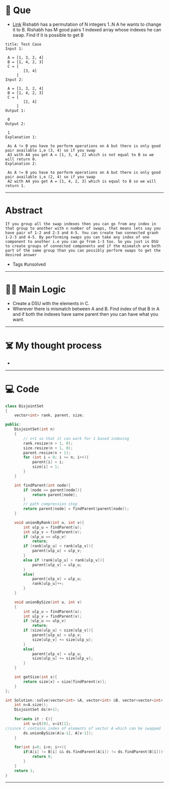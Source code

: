 # 🧩 Que
- [Link](https://www.interviewbit.com/problems/permutation-swaps/)
Rishabh has a permutation of N integers 1..N A he wants to change it to B. Rishabh has M good pairs 1 indexed array whose indexes he can swap. Find if it is possible to get B  
```ad-question
title: Test Case
Input 1:

 A = [1, 3, 2, 4]
 B = [1, 4, 2, 3]
 C = [ 
        [3, 4]
     ]
Input 2:

 A = [1, 3, 2, 4]
 B = [1, 4, 2, 3]
 C = [
        [2, 4]
     ] 
Output 1:

 0
Output 2:

 1
Explanation 1:

 As A != B you have to perform operations on A but there is only good pair available i,e (3, 4) so if you swap
 A3 with A4 you get A = [1, 3, 4, 2] which is not equal to B so we will return 0.
Explanation 2:

 As A != B you have to perform operations on A but there is only good pair available i,e (2, 4) so if you swap
 A2 with A4 you get A = [1, 4, 2, 3] which is equal to B so we will return 1.
```

---
# Abstract
```ad-abstract
If you group all the swap indexes then you can go from any index in that group to another with n number of swaps, that means lets say you have pair of 1-2 and 2-3 and 4-5. You can create two connected graoh 1-2-3 and 4-5. By performing swaps you can take any index of one component to another i.e you can go from 1-3 too. So you just is DSU to create groups of connected components and if the mismatch are both part of the same group than you can possibly perform swaps to get the desired answer
```

- Tags #unsolved 
--- 
# 🕵️‍♂️ Main Logic
- Create a DSU with the elements in C.
- Wherever there is mismatch between A and B. Find index of that B in A and if both the indexes have same parent then you can have what you want.

---
# ☠️ My thought process
- 
---

# 💻 Code
```cpp
class DisjointSet
{
    vector<int> rank, parent, size;

public:
    DisjointSet(int n)
    {
        // n+1 so that it can work for 1 based indexing
        rank.resize(n + 1, 0);
        size.resize(n + 1, 0);
        parent.resize(n + 1);
        for (int i = 0; i <= n; i++){
            parent[i] = i;
            size[i] = 1;
        }
    }

    int findParent(int node){
        if (node == parent[node]){
            return parent[node];
        }
        // path compression step
        return parent[node] = findParent(parent[node]);
    }

    void unionByRank(int u, int v){
        int ulp_u = findParent(u);
        int ulp_v = findParent(v);
        if (ulp_u == ulp_v)
            return;
        if (rank[ulp_u] < rank[ulp_v]){
            parent[ulp_u] = ulp_v;
        }
        else if (rank[ulp_u] > rank[ulp_v]){
            parent[ulp_v] = ulp_u;
        }
        else{
            parent[ulp_v] = ulp_u;
            rank[ulp_u]++;
        }
    }

    void unionBySize(int u, int v)
    {
        int ulp_u = findParent(u);
        int ulp_v = findParent(v);
        if (ulp_u == ulp_v)
            return;
        if (size[ulp_u] < size[ulp_v]){
            parent[ulp_u] = ulp_v;
            size[ulp_v] += size[ulp_u];
        }
        else{
            parent[ulp_v] = ulp_u;
            size[ulp_u] += size[ulp_v];
        }
    }

    int getSize(int x){
        return size[x] = size[findParent(x)];
    }
};

int Solution::solve(vector<int> &A, vector<int> &B, vector<vector<int> > &C) {
    int n=A.size();
    DisjointSet ds(n+1);
    
    for(auto it : C){
        int u=it[0], v=it[1];
//since C contains index of elements of vector A which can be swapped
        ds.unionBySize(A[u-1], A[v-1]);
    }
    
    for(int i=0; i<n; i++){
        if(A[i] != B[i] && ds.findParent(A[i]) != ds.findParent(B[i])){
            return 0;
        }
    }
    return 1;
}
```
---
